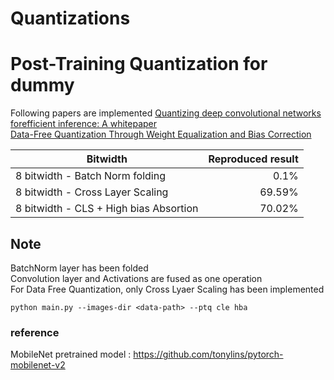 # Quantizations
# Post-Training Quantization for dummy
Following papers are implemented
[Quantizing deep convolutional networks forefficient inference: A whitepaper](https://arxiv.org/abs/1806.08342) <br />
[Data-Free Quantization Through Weight Equalization and Bias Correction](https://arxiv.org/abs/1906.04721) <br />

| Bitwidth      | Reproduced result | 
|-----------|---------:|
| 8 bitwidth - Batch Norm folding |    0.1%    | 
| 8 bitwidth - Cross Layer Scaling|    69.59%    | 
| 8 bitwidth - CLS + High bias Absortion | 70.02% |


## Note
BatchNorm layer has been folded<br />
Convolution layer and Activations are fused as one operation<br />
For Data Free Quantization, only Cross Lyaer Scaling has been implemented<br />

```
python main.py --images-dir <data-path> --ptq cle hba
```

### reference
MobileNet pretrained model : https://github.com/tonylins/pytorch-mobilenet-v2
